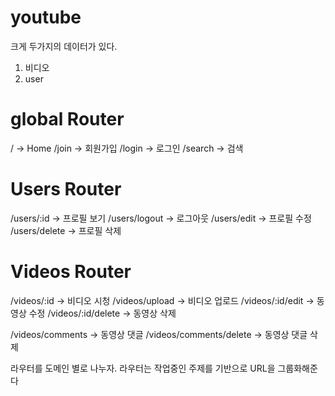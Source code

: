 # youtube

크게 두가지의 데이터가 있다.

1. 비디오
2. user

# global Router

/ -> Home
/join -> 회원가입
/login -> 로그인
/search -> 검색

# Users Router

/users/:id -> 프로필 보기
/users/logout -> 로그아웃
/users/edit -> 프로필 수정
/users/delete -> 프로필 삭제

# Videos Router

/videos/:id -> 비디오 시청
/videos/upload -> 비디오 업로드
/videos/:id/edit -> 동영상 수정
/videos/:id/delete -> 동영상 삭제

/videos/comments -> 동영상 댓글
/videos/comments/delete -> 동영상 댓글 삭제

라우터를 도메인 별로 나누자. 라우터는 작업중인 주제를 기반으로 URL을 그룹화해준다
